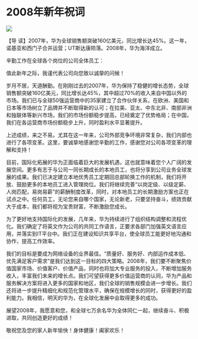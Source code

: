 # 2008年新年祝词
<img class="pv" src="https://api.visitor.plantree.me/visitor-badge/pv?namespace=plantree.me&key=renzhengfei-speeches/年新年祝词.md">




【导  读】2007年，华为全球销售额突破160亿美元，同比增长达45%。这一年，诺基亚和西门子合并运营；UT斯达康陨落。2008年，华为海洋成立。



辛勤工作在全球各个岗位的公司全体员工：

值此新年之际，我谨代表公司向您致以诚挚的问候！

岁月不居，天道酬勤。在刚刚过去的2007年，华为保持了稳健的增长态势，全球销售额突破160亿美元，同比增长达45%，其中超过70%的收入来自中国以外的市场。我们已与全球50强运营商中的35家建立了合作伙伴关系，在欧洲、美国和日本等市场树立了品牌并不断取得新的认可；在拉美、亚太、中东北非、南部非洲和独联体等新兴市场，我们的市场份额稳步提高，已经奠定了优势格局；在中国，我们在各运营商市场份额稳步上升，同时盈利水平显著提升。

上述成绩，来之不易。尤其在这一年来，公司外部竞争环境非常复杂，我们内部也进行了各项变革。这里，要诚挚地感谢您辛勤的工作，感谢您对公司各项变革的理解和支持！

目前，国际化拓展的华为正面临着巨大的发展机遇，这也就意味着您个人广阔的发展空间。更多有志于与公司一同长期成长的本地员工，也将分享到公司业务全球发展的成果。我们已决定建立本地优秀员工定期回总部轮换工作的机制，我们将开放、鼓励更多的本地员工进入管理岗位。我们将继续完善“以岗定级、以级定薪、人岗匹配，易岗易薪”的薪酬制度改革，同时，对本地员工的长期激励方案也正在试点之中。任何员工，无论您来自哪个国家，无论新老，只要坚持奋斗，绩效贡献大于成本，我们都将视为宝贵财富，不断激励您成长。

为了更好地支持国际化的发展，几年来，华为持续进行了组织结构调整和流程优化。我们确定了将英文作为公司的共同工作语言，正要求各部门加强英文语言应用，并落实到IT平台中。我们正在建设知识共享平台，使全球员工能更好地沟通和协作，提高工作效率。

我们的目标是要成为网络设备的业界最佳。“质量好、服务好、内部运作成本低、优先满足客户需求”是我们达到这一目标的四大策略。2008年，我们要不断聚焦价值国家市场、价值客户、价值产品，同时也将加大专业服务的投入，不断增加服务收入，丰富我们未来的增长点。我们可望获得更多价值运营商的认同，华为产品和服务解决方案将进入更多的国家和地区，我们全球的销售规模会进一步增长。我们还将进一步提升精细化和规范化管理水平，确保在规模增长的同时，获得更好的盈利能力。我相信，明天的华为，在全球化发展中会取得更多的成功。

展望2008年，我愿意和您，和全球七万余名华为全体同仁一起，继续奋斗、积极进取，共同创造更好的成绩！

敬祝您及您的家人新年愉快！身体健康！阖家欢乐！
